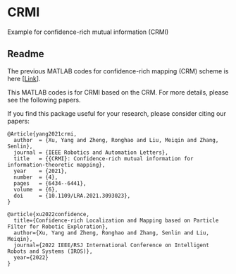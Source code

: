 # CRMI
Example for confidence-rich mutual information (CRMI)

## Readme
The previous MATLAB codes for confidence-rich mapping (CRM) scheme is here [[Link](https://github.com/Shepherd-Gregory/confidence_rich_mapping)].

This MATLAB codes is for CRMI based on the CRM. For more details, please see the following papers.

If you find this package useful for your research, please consider citing our papers:


```
@Article{yang2021crmi,
  author  = {Xu, Yang and Zheng, Ronghao and Liu, Meiqin and Zhang, Senlin},
  journal = {IEEE Robotics and Automation Letters},
  title   = {{CRMI}: Confidence-rich mutual information for information-theoretic mapping},
  year    = {2021},
  number  = {4},
  pages   = {6434--6441},
  volume  = {6},
  doi     = {10.1109/LRA.2021.3093023},
}

@article{xu2022confidence,
  title={Confidence-rich Localization and Mapping based on Particle Filter for Robotic Exploration},
  author={Xu, Yang and Zheng, Ronghao and Zhang, Senlin and Liu, Meiqin},
  journal={2022 IEEE/RSJ International Conference on Intelligent Robots and Systems (IROS)},
  year={2022}
}
```
